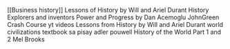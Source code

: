 [[Business history]]
Lessons of History by Will and Ariel Durant
History Explorers and inventors
Power and Progress by Dan Acemoglu
JohnGreen Crash Course yt videos
Lessons from History by Will and Ariel Durant
world civilizations textbook sa pisay adler pouwell
History of the World Part 1 and 2 Mel Brooks
